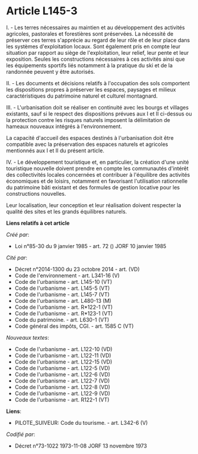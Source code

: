 # Article L145-3

I. - Les terres nécessaires au maintien et au développement des activités agricoles, pastorales et forestières sont
préservées. La nécessité de préserver ces terres s'apprécie au regard de leur rôle et de leur place dans les systèmes
d'exploitation locaux. Sont également pris en compte leur situation par rapport au siège de l'exploitation, leur relief, leur
pente et leur exposition. Seules les constructions nécessaires à ces activités ainsi que les équipements sportifs liés
notamment à la pratique du ski et de la randonnée peuvent y être autorisés.

II. - Les documents et décisions relatifs à l'occupation des sols comportent les dispositions propres à préserver les
espaces, paysages et milieux caractéristiques du patrimoine naturel et culturel montagnard.

III. - L'urbanisation doit se réaliser en continuité avec les bourgs et villages existants, sauf si le respect des
dispositions prévues aux I et II ci-dessus ou la protection contre les risques naturels imposent la délimitation de hameaux
nouveaux intégrés à l'environnement.

La capacité d'accueil des espaces destinés à l'urbanisation doit être compatible avec la préservation des espaces naturels et
agricoles mentionnés aux I et II du présent article.

IV. - Le développement touristique et, en particulier, la création d'une unité touristique nouvelle doivent prendre en compte
les communautés d'intérêt des collectivités locales concernées et contribuer à l'équilibre des activités économiques et de
loisirs, notamment en favorisant l'utilisation rationnelle du patrimoine bâti existant et des formules de gestion locative
pour les constructions nouvelles.

Leur localisation, leur conception et leur réalisation doivent respecter la qualité des sites et les grands équilibres
naturels.

**Liens relatifs à cet article**

_Créé par_:

  - Loi n°85-30 du 9 janvier 1985 - art. 72 () JORF 10 janvier 1985

_Cité par_:

  - Décret n°2014-1300 du 23 octobre 2014 - art. (VD)
  - Code de l'environnement - art. L341-16 (V)
  - Code de l'urbanisme - art. L145-10 (VT)
  - Code de l'urbanisme - art. L145-5 (VT)
  - Code de l'urbanisme - art. L145-7 (VT)
  - Code de l'urbanisme - art. L480-13 (M)
  - Code de l'urbanisme - art. R*122-1 (VT)
  - Code de l'urbanisme - art. R*123-1 (VT)
  - Code du patrimoine. - art. L630-1 (VT)
  - Code général des impôts, CGI. - art. 1585 C (VT)

_Nouveaux textes_:

  - Code de l'urbanisme - art. L122-10 (VD)
  - Code de l'urbanisme - art. L122-11 (VD)
  - Code de l'urbanisme - art. L122-15 (VD)
  - Code de l'urbanisme - art. L122-5 (VD)
  - Code de l'urbanisme - art. L122-6 (VD)
  - Code de l'urbanisme - art. L122-7 (VD)
  - Code de l'urbanisme - art. L122-8 (VD)
  - Code de l'urbanisme - art. L122-9 (VD)
  - Code de l'urbanisme - art. R122-1 (VT)

**Liens**:

  - PILOTE_SUIVEUR: Code du tourisme. - art. L342-6 (V)

_Codifié par_:

  - Décret n°73-1022 1973-11-08 JORF 13 novembre 1973
